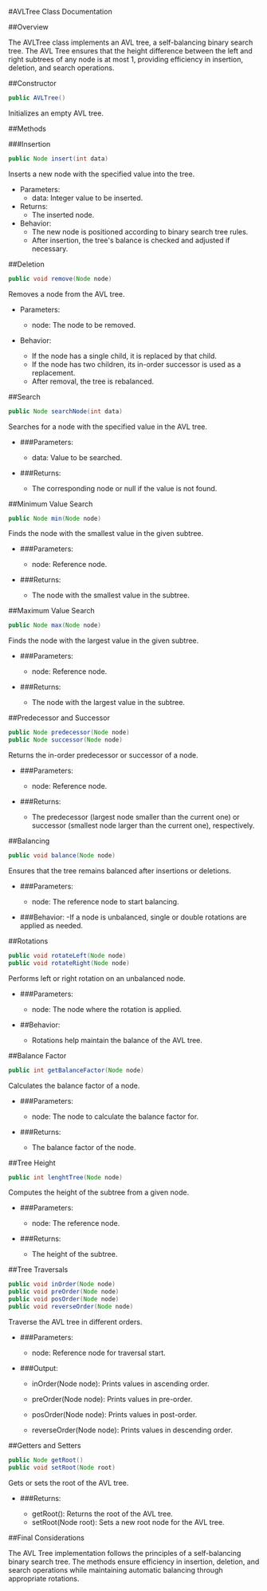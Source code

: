 #AVLTree Class Documentation

##Overview

The AVLTree class implements an AVL tree, a self-balancing binary search tree. The AVL Tree ensures that the height difference between the left and right subtrees of any node is at most 1, providing efficiency in insertion, deletion, and search operations.

##Constructor

```java
public AVLTree()
```
Initializes an empty AVL tree.

##Methods

###Insertion
```java
public Node insert(int data)
```
Inserts a new node with the specified value into the tree.

- Parameters:
  - data: Integer value to be inserted.
- Returns:
  - The inserted node.
- Behavior:
  - The new node is positioned according to binary search tree rules.
  - After insertion, the tree's balance is checked and adjusted if necessary.

##Deletion
```java
public void remove(Node node)
```
Removes a node from the AVL tree.

- Parameters:
  - node: The node to be removed.

- Behavior:

  - If the node has a single child, it is replaced by that child.
  - If the node has two children, its in-order successor is used as a replacement.
  - After removal, the tree is rebalanced.

##Search
```java
public Node searchNode(int data)
```
Searches for a node with the specified value in the AVL tree.

- ###Parameters:

  - data: Value to be searched.

- ###Returns:
  - The corresponding node or null if the value is not found.

##Minimum Value Search
```java
public Node min(Node node)
```
Finds the node with the smallest value in the given subtree.

- ###Parameters:

  - node: Reference node.

- ###Returns:
  - The node with the smallest value in the subtree.

##Maximum Value Search
```java
public Node max(Node node)
```
Finds the node with the largest value in the given subtree.

- ###Parameters:
  - node: Reference node.

- ###Returns:
  - The node with the largest value in the subtree.

##Predecessor and Successor
```java
public Node predecessor(Node node)
public Node successor(Node node)
```
Returns the in-order predecessor or successor of a node.

- ###Parameters:
  - node: Reference node.

- ###Returns:
  - The predecessor (largest node smaller than the current one) or successor (smallest node larger than the current one), respectively.

##Balancing
```java
public void balance(Node node)
```
Ensures that the tree remains balanced after insertions or deletions.

- ###Parameters:
  - node: The reference node to start balancing.

- ###Behavior:
  -If a node is unbalanced, single or double rotations are applied as needed.

##Rotations
```java
public void rotateLeft(Node node)
public void rotateRight(Node node)
```
Performs left or right rotation on an unbalanced node.

- ###Parameters:
  - node: The node where the rotation is applied.

- ##Behavior:
  - Rotations help maintain the balance of the AVL tree.

##Balance Factor
```java
public int getBalanceFactor(Node node)
```
Calculates the balance factor of a node.

- ###Parameters:
  - node: The node to calculate the balance factor for.

- ###Returns:
  - The balance factor of the node.

##Tree Height
```java
public int lenghtTree(Node node)
```
Computes the height of the subtree from a given node.

- ###Parameters:
  - node: The reference node.

- ###Returns:
  - The height of the subtree.

##Tree Traversals
```java
public void inOrder(Node node)
public void preOrder(Node node)
public void posOrder(Node node)
public void reverseOrder(Node node)
```
Traverse the AVL tree in different orders.

- ###Parameters:
  - node: Reference node for traversal start.

- ###Output:

  - inOrder(Node node): Prints values in ascending order.
  
  - preOrder(Node node): Prints values in pre-order.
  
  - posOrder(Node node): Prints values in post-order.
  
  - reverseOrder(Node node): Prints values in descending order.

##Getters and Setters
```java
public Node getRoot()
public void setRoot(Node root)
```
Gets or sets the root of the AVL tree.

- ###Returns:

  - getRoot(): Returns the root of the AVL tree.
  - setRoot(Node root): Sets a new root node for the AVL tree.

##Final Considerations

The AVL Tree implementation follows the principles of a self-balancing binary search tree. The methods ensure efficiency in insertion, deletion, and search operations while maintaining automatic balancing through appropriate rotations.
